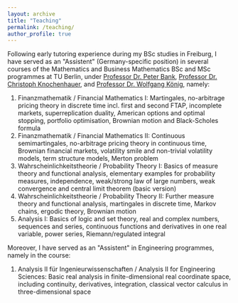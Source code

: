 ```yaml
---
layout: archive
title: "Teaching"
permalink: /teaching/
author_profile: true
---
```


Following early tutoring experience during my BSc studies in Freiburg, I have served as an "Assistent" (Germany-specific position) in several courses of the Mathematics and Business Mathematics BSc and MSc programmes at TU Berlin, under <a href="https://www3.math.tu-berlin.de/stoch/wp_bank/">Professor Dr. Peter Bank</a>, <a href="https://stochasticcontrol.org/">Professor Dr. Christoph Knochenhauer</a>, and <a href="https://www.wias-berlin.de/people/koenig/">Professor Dr. Wolfgang König</a>, namely:

1. Finanzmathematik / Financial Mathematics I: Martingales, no-arbitrage pricing theory in discrete time incl. first and second FTAP, incomplete markets, superreplication duality, American options and optimal stopping, portfolio optimisation, Brownian motion and Black-Scholes formula
2. Finanzmathematik / Financial Mathematics II: Continuous semimartingales, no-arbitrage pricing theory in continuous time, Brownian financial markets, volatility smile and non-trivial volatility models, term structure models, Merton problem
3. Wahrscheinlichkeitstheorie / Probability Theory I: Basics of measure theory and functional analysis, elementary examples for probability measures, independence, weak/strong law of large numbers, weak convergence and central limit theorem (basic version)
4. Wahrscheinlichkeitstheorie / Probability Theory II: Further measure theory and functional analysis, martingales in discrete time, Markov chains, ergodic theory, Brownian motion
5. Analysis I: Basics of logic and set theory, real and complex numbers, sequences and series, continuous functions and derivatives in one real variable, power series, Riemann/regulated integral

Moreover, I have served as an "Assistent" in Engineering programmes, <!--under <a href="https://page.math.tu-berlin.de/~mehl/">Professor Dr. Christian Mehl</a>, <a href="http://www.winkert.de/">Professor Dr. Patrick Winkert</a>, <a href="https://www.tu.berlin/math/research-assistants/franziska-borer">Dr. Franziska Borer</a>, <a href="https://www.tu.berlin/vcard/matthias.hammer/26766">Dr. Matthias Hammer</a>, <a href="https://www.tu.berlin/math/research-assistants/gabriele-penn-karras">Dr. Gabriele Penn-Karras</a>, and <a href="https://page.math.tu-berlin.de/~quellm/">Dr. Michael Quellmalz</a>, -->namely in the course:

1. Analysis II für Ingenieurwissenschaften / Analysis II for Engineering Sciences: Basic real analysis in finite-dimensional real coordinate space, including continuity, derivatives, integration, classical vector calculus in three-dimensional space

<!-- ## What is an "Assistent"?

"Assistent" (German) = person in charge of:

* structuring, preparing and conducting a course (called “Übung”), that both a) accompanies the main lecture by providing supplementary contents, in the form of propositions and examples, and b) serves as an exercise class (2) creating exercises including solutions and further remarks for tutorials (called “Tutorium”)
* conducting tutorials
* creating homework tasks including solutions (weekly)
* correcting homework submissions (weekly)
* creating examination tasks including solutions (twice per term)
* pre-correcting examination submissions (twice per term)
* assisting in oral examinations
* administration (website, IT, examinations, rooms)
* managing the communication between lecturer and tutors

Not all of these points may apply for all courses. There are course with both Übung and Tutorium, there are courses with only one of it. Some courses have oral, others written examinations.

SWS = Semesterwochenstunden = cum tempore hours of courses to be taught per term -->
